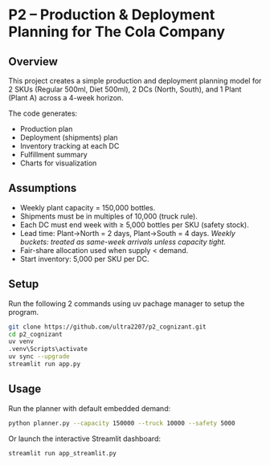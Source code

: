 # P2 – Production & Deployment Planning for The Cola Company

## Overview
This project creates a simple production and deployment planning model for 2 SKUs (Regular 500ml, Diet 500ml), 2 DCs (North, South), and 1 Plant (Plant A) across a 4-week horizon.

The code generates:
- Production plan
- Deployment (shipments) plan
- Inventory tracking at each DC
- Fulfillment summary
- Charts for visualization

## Assumptions
- Weekly plant capacity = 150,000 bottles.
- Shipments must be in multiples of 10,000 (truck rule).
- Each DC must end week with ≥ 5,000 bottles per SKU (safety stock).
- Lead time: Plant→North = 2 days, Plant→South = 4 days.
  *Weekly buckets: treated as same-week arrivals unless capacity tight.*
- Fair-share allocation used when supply < demand.
- Start inventory: 5,000 per SKU per DC.

## Setup
Run the following 2 commands using uv pachage manager to setup the program.
```bash
git clone https://github.com/ultra2207/p2_cognizant.git
cd p2_cognizant
uv venv
.venv\Scripts\activate
uv sync --upgrade
streamlit run app.py
```

## Usage
Run the planner with default embedded demand:

```bash
python planner.py --capacity 150000 --truck 10000 --safety 5000
```

Or launch the interactive Streamlit dashboard:

```bash
streamlit run app_streamlit.py
```
